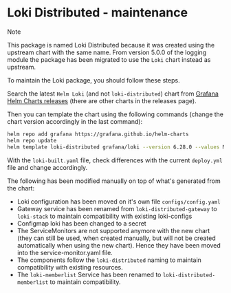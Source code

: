 # Loki Distributed - maintenance

> [!NOTE]
> This package is named Loki Distributed because it was created using the upstream chart with the same name.
> From version 5.0.0 of the logging module the package has been migrated to use the `Loki` chart instead as
> upstream.

To maintain the Loki package, you should follow these steps.

Search the latest `Helm Loki` (and not `loki-distributed`) chart from [Grafana Helm Charts releases][github-releases] (there are other charts in the releases page).

Then you can template the chart using the following commands (change the chart version accordingly in the last command):

```bash
helm repo add grafana https://grafana.github.io/helm-charts
helm repo update
helm template loki-distributed grafana/loki --version 6.28.0 --values MAINTENANCE.values.yaml -n logging > loki-built.yaml
```

With the `loki-built.yaml` file, check differences with the current `deploy.yml` file and change accordingly.

The following has been modified manually on top of what's generated from the chart:

- Loki configuration has been moved on it's own file `configs/config.yaml`
- Gateway service has been renamed from `loki-distributed-gateway` to `loki-stack` to maintain compatibility with existing loki-configs
- Configmap loki has been changed to a secret
- The ServiceMonitors are not supported anymore with the new chart (they can still be used, when created manually, but will not be created automatically
  when using the new chart). Hence they have been moved into the service-monitor.yaml file.
- The components follow the `loki-distributed` naming to maintain compatibility with existing resources.
- The `loki-memberlist` Service has been renamed to `loki-distributed-memberlist` to maintain compatibility.

[github-releases]: https://github.com/grafana/helm-charts/releases?q=loki-distributed&expanded=true
